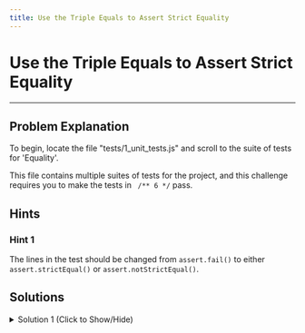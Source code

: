 ```yaml
---
title: Use the Triple Equals to Assert Strict Equality
---
```

# Use the Triple Equals to Assert Strict Equality

---
## Problem Explanation
To begin, locate the file "tests/1_unit_tests.js" and scroll to the suite of tests for 'Equality'.

This file contains multiple suites of tests for the project, and this challenge requires you to make the tests in ``` /** 6 */``` pass.

## Hints

### Hint 1

The lines in the test should be changed from `assert.fail()` to either `assert.strictEqual()` or `assert.notStrictEqual()`.

## Solutions

<details><summary>Solution 1 (Click to Show/Hide)</summary>

```js
/** 6 - .strictEqual(), .notStrictEqual() **/
// .strictEqual() compares objects using '==='
test('#strictEqual, #notStrictEqual', function() {
  assert.notStrictEqual(6, '6');
  assert.strictEqual(6, 3 * 2);
  assert.strictEqual(6 * '2', 12);
  assert.notStrictEqual([1, 'a', {}], [1, 'a', {}]);
});
```
</details>